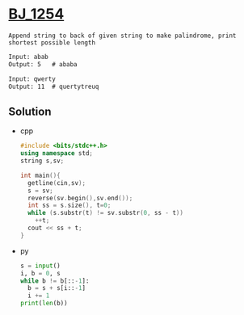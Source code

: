 # [BJ_1254](https://acmicpc.net/problem/1254)

```en
Append string to back of given string to make palindrome, print shortest possible length
```

```txt
Input: abab
Output: 5   # ababa

Input: qwerty
Output: 11  # quertytreuq
```

## Solution

* cpp

  ```cpp
  #include <bits/stdc++.h>
  using namespace std;
  string s,sv;

  int main(){
    getline(cin,sv);
    s = sv;
    reverse(sv.begin(),sv.end());
    int ss = s.size(), t=0;
    while (s.substr(t) != sv.substr(0, ss - t))
      ++t;
    cout << ss + t;
  }
  ```

* py

  ```py
  s = input()
  i, b = 0, s
  while b != b[::-1]:
    b = s + s[i::-1]
    i += 1
  print(len(b))
  ```
